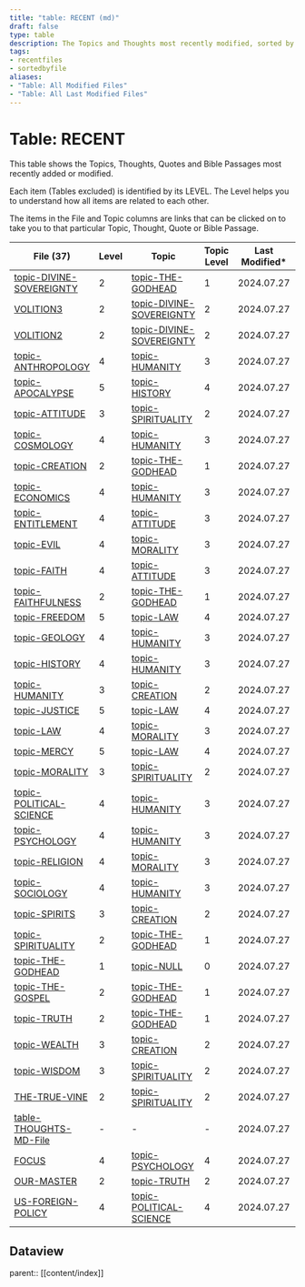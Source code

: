 ```yaml
---
title: "table: RECENT (md)"
draft: false
type: table
description: The Topics and Thoughts most recently modified, sorted by File.
tags:
- recentfiles
- sortedbyfile
aliases:
- "Table: All Modified Files"
- "Table: All Last Modified Files"
---
```

# Table: RECENT
This table shows the Topics, Thoughts, Quotes and Bible Passages most recently added or modified.

Each item (Tables excluded) is identified by its LEVEL. The Level helps you to understand how all items are related to each other.

The items in the File and Topic columns are links that can be clicked on to take you to that particular Topic, Thought, Quote or Bible Passage.

|File (37)|Level|Topic|Topic Level|Last Modified*|Type|
|---|---|---|---|---|---|
|[topic-DIVINE-SOVEREIGNTY](/TOPICS/topic-DIVINE-SOVEREIGNTY.md)|2|[topic-THE-GODHEAD](/TOPICS/topic-THE-GODHEAD.md)|1|2024.07.27|TOPIC|
|[VOLITION3](/THOUGHTS/v/VOLITION3.md)|2|[topic-DIVINE-SOVEREIGNTY](/TOPICS/topic-DIVINE-SOVEREIGNTY.md)|2|2024.07.27|THOUGHT|
|[VOLITION2](/THOUGHTS/v/VOLITION2.md)|2|[topic-DIVINE-SOVEREIGNTY](/TOPICS/topic-DIVINE-SOVEREIGNTY.md)|2|2024.07.27|THOUGHT|
|[topic-ANTHROPOLOGY](/TOPICS/topic-ANTHROPOLOGY.md)|4|[topic-HUMANITY](/TOPICS/topic-HUMANITY.md)|3|2024.07.27|TOPIC|
|[topic-APOCALYPSE](/TOPICS/topic-APOCALYPSE.md)|5|[topic-HISTORY](/TOPICS/topic-HISTORY.md)|4|2024.07.27|TOPIC|
|[topic-ATTITUDE](/TOPICS/topic-ATTITUDE.md)|3|[topic-SPIRITUALITY](/TOPICS/topic-SPIRITUALITY.md)|2|2024.07.27|TOPIC|
|[topic-COSMOLOGY](/TOPICS/topic-COSMOLOGY.md)|4|[topic-HUMANITY](/TOPICS/topic-HUMANITY.md)|3|2024.07.27|TOPIC|
|[topic-CREATION](/TOPICS/topic-CREATION.md)|2|[topic-THE-GODHEAD](/TOPICS/topic-THE-GODHEAD.md)|1|2024.07.27|TOPIC|
|[topic-ECONOMICS](/TOPICS/topic-ECONOMICS.md)|4|[topic-HUMANITY](/TOPICS/topic-HUMANITY.md)|3|2024.07.27|TOPIC|
|[topic-ENTITLEMENT](/TOPICS/topic-ENTITLEMENT.md)|4|[topic-ATTITUDE](/TOPICS/topic-ATTITUDE.md)|3|2024.07.27|TOPIC|
|[topic-EVIL](/TOPICS/topic-EVIL.md)|4|[topic-MORALITY](/TOPICS/topic-MORALITY.md)|3|2024.07.27|TOPIC|
|[topic-FAITH](/TOPICS/topic-FAITH.md)|4|[topic-ATTITUDE](/TOPICS/topic-ATTITUDE.md)|3|2024.07.27|TOPIC|
|[topic-FAITHFULNESS](/TOPICS/topic-FAITHFULNESS.md)|2|[topic-THE-GODHEAD](/TOPICS/topic-THE-GODHEAD.md)|1|2024.07.27|TOPIC|
|[topic-FREEDOM](/TOPICS/topic-FREEDOM.md)|5|[topic-LAW](/TOPICS/topic-LAW.md)|4|2024.07.27|TOPIC|
|[topic-GEOLOGY](/TOPICS/topic-GEOLOGY.md)|4|[topic-HUMANITY](/TOPICS/topic-HUMANITY.md)|3|2024.07.27|TOPIC|
|[topic-HISTORY](/TOPICS/topic-HISTORY.md)|4|[topic-HUMANITY](/TOPICS/topic-HUMANITY.md)|3|2024.07.27|TOPIC|
|[topic-HUMANITY](/TOPICS/topic-HUMANITY.md)|3|[topic-CREATION](/TOPICS/topic-CREATION.md)|2|2024.07.27|TOPIC|
|[topic-JUSTICE](/TOPICS/topic-JUSTICE.md)|5|[topic-LAW](/TOPICS/topic-LAW.md)|4|2024.07.27|TOPIC|
|[topic-LAW](/TOPICS/topic-LAW.md)|4|[topic-MORALITY](/TOPICS/topic-MORALITY.md)|3|2024.07.27|TOPIC|
|[topic-MERCY](/TOPICS/topic-MERCY.md)|5|[topic-LAW](/TOPICS/topic-LAW.md)|4|2024.07.27|TOPIC|
|[topic-MORALITY](/TOPICS/topic-MORALITY.md)|3|[topic-SPIRITUALITY](/TOPICS/topic-SPIRITUALITY.md)|2|2024.07.27|TOPIC|
|[topic-POLITICAL-SCIENCE](/TOPICS/topic-POLITICAL-SCIENCE.md)|4|[topic-HUMANITY](/TOPICS/topic-HUMANITY.md)|3|2024.07.27|TOPIC|
|[topic-PSYCHOLOGY](/TOPICS/topic-PSYCHOLOGY.md)|4|[topic-HUMANITY](/TOPICS/topic-HUMANITY.md)|3|2024.07.27|TOPIC|
|[topic-RELIGION](/TOPICS/topic-RELIGION.md)|4|[topic-MORALITY](/TOPICS/topic-MORALITY.md)|3|2024.07.27|TOPIC|
|[topic-SOCIOLOGY](/TOPICS/topic-SOCIOLOGY.md)|4|[topic-HUMANITY](/TOPICS/topic-HUMANITY.md)|3|2024.07.27|TOPIC|
|[topic-SPIRITS](/TOPICS/topic-SPIRITS.md)|3|[topic-CREATION](/TOPICS/topic-CREATION.md)|2|2024.07.27|TOPIC|
|[topic-SPIRITUALITY](/TOPICS/topic-SPIRITUALITY.md)|2|[topic-THE-GODHEAD](/TOPICS/topic-THE-GODHEAD.md)|1|2024.07.27|TOPIC|
|[topic-THE-GODHEAD](/TOPICS/topic-THE-GODHEAD.md)|1|[topic-NULL](/TOPICS/topic-NULL.md)|0|2024.07.27|TOPIC|
|[topic-THE-GOSPEL](/TOPICS/topic-THE-GOSPEL.md)|2|[topic-THE-GODHEAD](/TOPICS/topic-THE-GODHEAD.md)|1|2024.07.27|TOPIC|
|[topic-TRUTH](/TOPICS/topic-TRUTH.md)|2|[topic-THE-GODHEAD](/TOPICS/topic-THE-GODHEAD.md)|1|2024.07.27|TOPIC|
|[topic-WEALTH](/TOPICS/topic-WEALTH.md)|3|[topic-CREATION](/TOPICS/topic-CREATION.md)|2|2024.07.27|TOPIC|
|[topic-WISDOM](/TOPICS/topic-WISDOM.md)|3|[topic-SPIRITUALITY](/TOPICS/topic-SPIRITUALITY.md)|2|2024.07.27|TOPIC|
|[THE-TRUE-VINE](/THOUGHTS/t/THE-TRUE-VINE.md)|2|[topic-SPIRITUALITY](/TOPICS/topic-SPIRITUALITY.md)|2|2024.07.27|THOUGHT|
|[table-THOUGHTS-MD-File](/Tables/table-THOUGHTS-MD-File.md)|-|-|-|2024.07.27|table|
|[FOCUS](/THOUGHTS/f/FOCUS.md)|4|[topic-PSYCHOLOGY](/TOPICS/topic-PSYCHOLOGY.md)|4|2024.07.27|THOUGHT|
|[OUR-MASTER](/THOUGHTS/o/OUR-MASTER.md)|2|[topic-TRUTH](/TOPICS/topic-TRUTH.md)|2|2024.07.27|THOUGHT|
|[US-FOREIGN-POLICY](/THOUGHTS/u/US-FOREIGN-POLICY.md)|4|[topic-POLITICAL-SCIENCE](/TOPICS/topic-POLITICAL-SCIENCE.md)|4|2024.07.27|THOUGHT|

## Dataview
parent:: [[content/index]]